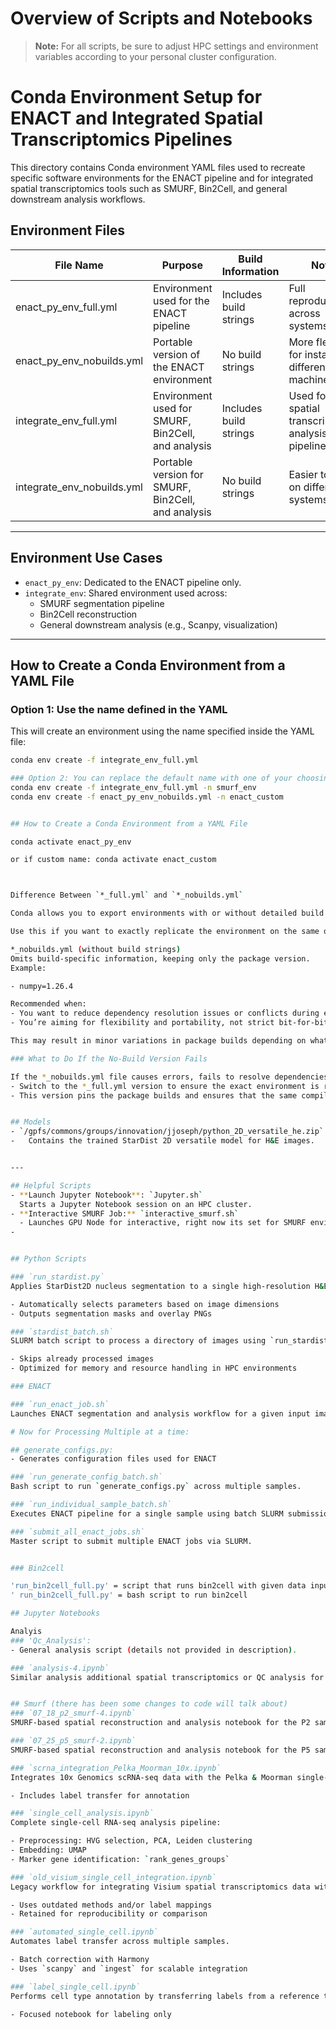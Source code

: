 # Overview of Scripts and Notebooks

> **Note:** For all scripts, be sure to adjust HPC settings and environment variables according to your personal cluster configuration.

# Conda Environment Setup for ENACT and Integrated Spatial Transcriptomics Pipelines

This directory contains Conda environment YAML files used to recreate specific software environments for the ENACT pipeline and for integrated spatial transcriptomics tools such as SMURF, Bin2Cell, and general downstream analysis workflows.

## Environment Files

| File Name                      | Purpose                                               | Build Information     | Notes                                                  |
|-------------------------------|-------------------------------------------------------|------------------------|--------------------------------------------------------|
| enact_py_env_full.yml         | Environment used for the ENACT pipeline               | Includes build strings | Full reproducibility across systems                   |
| enact_py_env_nobuilds.yml     | Portable version of the ENACT environment             | No build strings       | More flexible for installing on different machines     |
| integrate_env_full.yml        | Environment used for SMURF, Bin2Cell, and analysis    | Includes build strings | Used for all spatial transcriptomics analysis pipelines |
| integrate_env_nobuilds.yml    | Portable version for SMURF, Bin2Cell, and analysis    | No build strings       | Easier to set up on different systems                 |

---

## Environment Use Cases

- `enact_py_env`: Dedicated to the ENACT pipeline only.
- `integrate_env`: Shared environment used across:
  - SMURF segmentation pipeline
  - Bin2Cell reconstruction
  - General downstream analysis (e.g., Scanpy, visualization)

---

## How to Create a Conda Environment from a YAML File

### Option 1: Use the name defined in the YAML

This will create an environment using the name specified inside the YAML file:

```bash
conda env create -f integrate_env_full.yml

### Option 2: You can replace the default name with one of your choosing by using the -n flag:
conda env create -f integrate_env_full.yml -n smurf_env
conda env create -f enact_py_env_nobuilds.yml -n enact_custom


## How to Create a Conda Environment from a YAML File

conda activate enact_py_env

or if custom name: conda activate enact_custom



Difference Between `*_full.yml` and `*_nobuilds.yml`

Conda allows you to export environments with or without detailed build strings.

Use this if you want to exactly replicate the environment on the same or similar system (e.g. on a shared cluster or HPC).

*_nobuilds.yml (without build strings)  
Omits build-specific information, keeping only the package version.  
Example:

- numpy=1.26.4

Recommended when:  
- You want to reduce dependency resolution issues or conflicts during environment creation.  
- You’re aiming for flexibility and portability, not strict bit-for-bit reproducibility.

This may result in minor variations in package builds depending on what’s available from the Conda channels at the time of installation.

### What to Do If the No-Build Version Fails

If the *_nobuilds.yml file causes errors, fails to resolve dependencies, or behaves unexpectedly:  
- Switch to the *_full.yml version to ensure the exact environment is restored.  
- This version pins the package builds and ensures that the same compiled binaries are used, minimizing surprises due to version mismatches or dependency drift.


## Models
- `/gpfs/commons/groups/innovation/jjoseph/python_2D_versatile_he.zip`
-   Contains the trained StarDist 2D versatile model for H&E images.


---

## Helpful Scripts
- **Launch Jupyter Notebook**: `Jupyter.sh`  
  Starts a Jupyter Notebook session on an HPC cluster.
- **Interactive SMURF Job:** `interactive_smurf.sh`
  - Launches GPU Node for interactive, right now its set for SMURF environment but can be adjusted for differnt purposes. 
- 


## Python Scripts

### `run_stardist.py`
Applies StarDist2D nucleus segmentation to a single high-resolution H&E image.

- Automatically selects parameters based on image dimensions  
- Outputs segmentation masks and overlay PNGs

### `stardist_batch.sh`
SLURM batch script to process a directory of images using `run_stardist.py`.

- Skips already processed images  
- Optimized for memory and resource handling in HPC environments

### ENACT 

### `run_enact_job.sh`
Launches ENACT segmentation and analysis workflow for a given input image or batch. Individual one with given config file

# Now for Processing Multiple at a time: 

## generate_configs.py: 
- Generates configuration files used for ENACT

### `run_generate_config_batch.sh`
Bash script to run `generate_configs.py` across multiple samples.

### `run_individual_sample_batch.sh`
Executes ENACT pipeline for a single sample using batch SLURM submission, you can specify which one, this can be used with submit_all_enact_jobs.sh to run them all. 

### `submit_all_enact_jobs.sh`
Master script to submit multiple ENACT jobs via SLURM.


### Bin2cell 

'run_bin2cell_full.py' = script that runs bin2cell with given data input for all images 
' run_bin2cell_full.py' = bash script to run bin2cell 

## Jupyter Notebooks

Analyis
### 'Qc_Analysis': 
- General analysis script (details not provided in description).

### `analysis-4.ipynb`
Similar analysis additional spatial transcriptomics or QC analysis for specific samples.


## Smurf (there has been some changes to code will talk about) 
### `07_18_p2_smurf-4.ipynb`
SMURF-based spatial reconstruction and analysis notebook for the P2 sample. (Worked all the way through but needs some modifcations)

### `07_25_p5_smurf-2.ipynb`
SMURF-based spatial reconstruction and analysis notebook for the P5 sample. (No changes to code but does get stuck at some steps, more to this later)

### `scrna_integration_Pelka_Moorman_10x.ipynb`
Integrates 10x Genomics scRNA-seq data with the Pelka & Moorman single-cell reference atlas using Harmony.

- Includes label transfer for annotation

### `single_cell_analysis.ipynb`
Complete single-cell RNA-seq analysis pipeline:

- Preprocessing: HVG selection, PCA, Leiden clustering  
- Embedding: UMAP  
- Marker gene identification: `rank_genes_groups`

### `old_visium_single_cell_integration.ipynb`
Legacy workflow for integrating Visium spatial transcriptomics data with single-cell references.

- Uses outdated methods and/or label mappings  
- Retained for reproducibility or comparison

### `automated_single_cell.ipynb`
Automates label transfer across multiple samples.

- Batch correction with Harmony  
- Uses `scanpy` and `ingest` for scalable integration

### `label_single_cell.ipynb`
Performs cell type annotation by transferring labels from a reference to a query dataset.

- Focused notebook for labeling only
